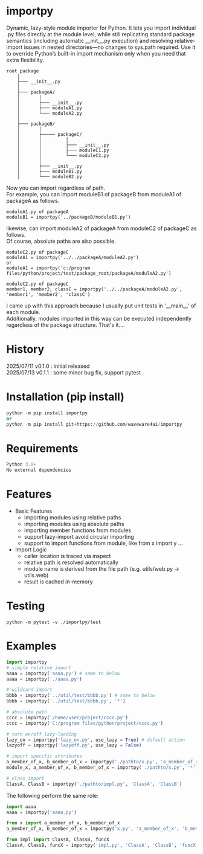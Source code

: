 # importpy
Dynamic, lazy-style module importer for Python. It lets you import individual .py files directly at the module level, while still replicating standard package semantics (including automatic \_\_init\_\_.py execution) and resolving relative-import issues in nested directories—no changes to sys.path required. Use it to override Python’s built-in import mechanism only when you need that extra flexibility.
  
```
root package
    │
    ├─── __init__.py
    │
    ├─── packageA/
    │       │
    │       ├─── __init__.py
    │       ├─── moduleA1.py
    │       └─── moduleA2.py
    │       
    ├─── packageB/
    │       │
    │       ├───── packageC/
    │       │         │
    │       │         ├─── __init__.py
    │       │         ├─── moduleC1.py
    │       │         └─── moduleC2.py
    │       │
    │       ├─── __init__.py
    │       ├─── moduleB1.py
    │       └─── moduleB2.py
```
Now you can import regardless of path.  
For example, you can import moduleB1 of packageB from moduleA1 of packageA as follows.  
```
moduleA1.py of packageA
moduleB1 = importpy('../packageB/moduleB1.py')
```
likewise, can import moduleA2 of packageA from moduleC2 of packageC as follows.  
Of course, absolute paths are also possible.  
```
moduleC2.py of packageC
moduleA1 = importpy('../../packageA/moduleA2.py')
or
moduleA1 = importpy('c:/program files/python/project/test/package_root/packageA/moduleA2.py')
```
```
moduleC2.py of packageC
member1, member2, classC = importpy('../../packageA/moduleA2.py', 'member1', 'member2', 'classC')
```
I came up with this approach because I usually put unit tests in '\_\_main\_\_' of each module.  
Additionally, modules imported in this way can be executed independently regardless of the package structure. That's it....  

# History
2025/07/11 v0.1.0 : initial released  
2025/07/13 v0.1.1 : some minor bug fix, support pytest  

# Installation (pip install)
```python
python -m pip install importpy
or
python -m pip install git+https://github.com/waveware4ai/importpy
```
# Requirements
```python
Python 3.8+
No external dependencies
```
# Features
* Basic Features
    + importing modules using relative paths  
    + importing modules using absolute paths  
    + importing member functions from modules  
    + support lazy-import avoid circular importing  
    + support to import functions from module, like from x import y ...
* Import Logic  
    + caller location is traced via inspect  
    + relative path is resolved automatically  
    + module name is derived from the file path (e.g. utils/web.py → utils.web)  
    + result is cached in-memory  
# Testing
```
python -m pytest -v ./importpy/test
```
# Examples
```python
import importpy
# simple relative import
aaaa = importpy('aaaa.py') # same to below
aaaa = importpy('./aaaa.py')

# wildcard import
bbbb = importpy('../util/test/bbbb.py') # same to below
bbbb = importpy('../util/test/bbbb.py', '*') 

# absolute path
cccc = importpy('/home/user/project/cccc.py')
cccc = importpy('C:/program files/python/project/cccc.py') 

# turn on/off lazy-loading
lazy_on = importpy('lazy_on.py', use_lazy = True) # default action
lazyoff = importpy('lazyoff.py', use_lazy = False)

# import specific attributes
a_member_of_x, b_member_of_x = importpy('./pathto/x.py', 'a_member_of_x', 'b_member_of_x') 
module_x, a_member_of_x, b_member_of_x = importpy('./pathto/x.py', '*', 'a_member_of_x', 'b_member_of_x')  # wildcard include module x

# class import
ClassA, ClassB = importpy('./pathto/impl.py', 'ClassA', 'ClassB')
```
The following perform the same role:  
```python
import aaaa
aaaa = importpy('aaaa.py')
```
```python
from x import a_member_of_x, b_member_of_x
a_member_of_x, b_member_of_x = importpy('x.py', 'a_member_of_x', 'b_member_of_x') 
```
```python
from impl import ClassA, ClassB, funcX
ClassA, ClassB, funcX = importpy('impl.py', 'ClassA', 'ClassB', 'funcX')
```
